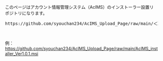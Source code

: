 このページはアカウント情報管理システム（AcIMS）のインストーラー設置リポジトリになります。</br>
<pre>https://github.com/syouchan234/AcIMS_Upload_Page/raw/main/＜取得したいインストーラ名＞で検索すると自動でダウンロード画面に飛んでくれます。</pre></br>
例：https://github.com/syouchan234/AcIMS_Upload_Page/raw/main/AcIMS_installer_Ver1.0.1.msi</br>
